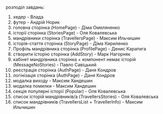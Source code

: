 розподіл завдань: 
1. хедер - Влада
2. футер - Андрій Норик
3. головна сторінка (HomePage) - Діма Омеляненко
4. історії сторінка (StoriesPage) - Оля Ковалевська
5. мандрівники сторінка (TravellersPage) - Максим Ильчишин
6. історія-стаття сторінка (StoryPage) - Діма Кириленко
7. Профіль мандрівника сторінка (ProfilePage) - Денис Каратига
8. створити історію сторінка (AddStory) - Марк Нагорняк
9. кабінет мандрівника сторінка + компонент немає історій (MessageNoStories) - Павло Савіцький
10. реєстрація сторінка (AuthPage) - Даня Кондров
11. логінізація сторінка (AuthPage) - Даня Кондров
12. модалка виходу - Максим Хандешин
13. модалка помилки - Максим Хандешин
14. секція популярні історії (Popular) - Оля Ковалевська
15. список історій мандрівників/а (TravellersStories) - Оля Ковалевська
16. список мандрівників (TravellersList + TravellerInfo) - Максим Ильчишин